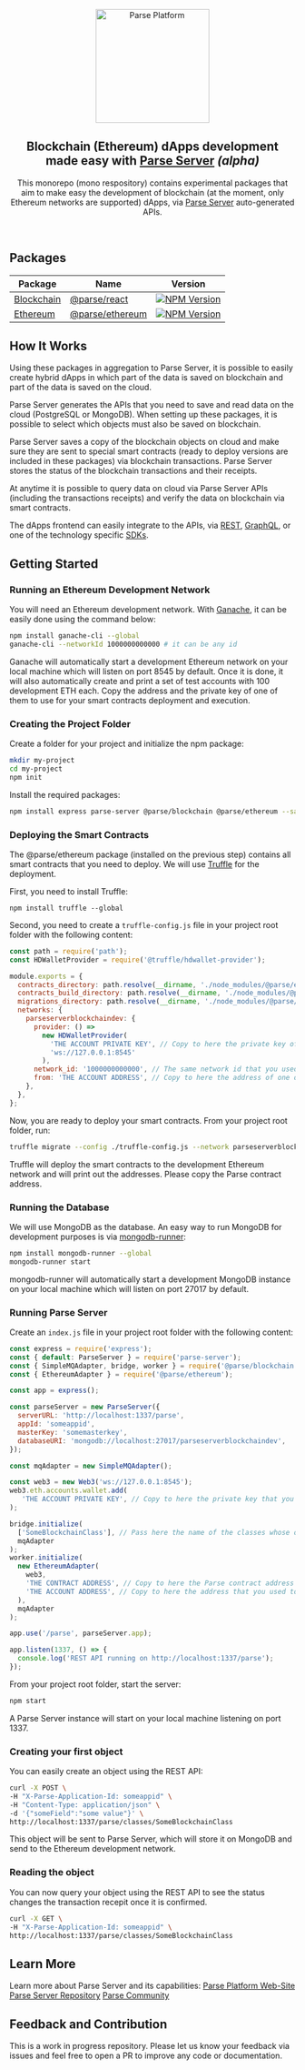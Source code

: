 <p align="center">
  <a href="https://parseplatform.org">
    <img alt="Parse Platform" src="https://user-images.githubusercontent.com/8621344/99892392-6f32dc80-2c42-11eb-8c32-db0fa4a66a81.png" width="200" />
  </a>
</p>

<h2 align="center">
  Blockchain (Ethereum) dApps development made easy with <a href="https://github.com/parse-community/parse-server">Parse Server</a> <i>(alpha)</i>
</h2>

<p align="center">
  This monorepo (mono respository) contains experimental packages that aim to make easy the development of blockchain (at the moment, only Ethereum networks are supported) dApps, via <a href="https://github.com/parse-community/parse-server">Parse Server</a> auto-generated APIs.
</p>

<br>

## Packages 

| Package | Name | Version
|--------|-----|------------|
| [Blockchain](https://github.com/parse-community/parse-server-blockchain/tree/master/packages/blockchain) | [@parse/react](https://www.npmjs.com/package/@parse/blockchain) | [![NPM Version](https://badge.fury.io/js/%40parse%2Fblockchain.svg)](https://www.npmjs.com/package/@parse/blockchain) |
| [Ethereum](https://github.com/parse-community/parse-server-blockchain/tree/master/packages/ethereum) | [@parse/ethereum](https://www.npmjs.com/package/@parse/ethereum) | [![NPM Version](https://badge.fury.io/js/%40parse%2Fethereum.svg)](https://www.npmjs.com/package/@parse/ethereum) |

## How It Works

Using these packages in aggregation to Parse Server, it is possible to easily create hybrid dApps in which part of the data is saved on blockchain and part of the data is saved on the cloud.

Parse Server generates the APIs that you need to save and read data on the cloud (PostgreSQL or MongoDB). When setting up these packages, it is possible to select which objects must also be saved on blockchain.

Parse Server saves a copy of the blockchain objects on cloud and make sure they are sent to special smart contracts (ready to deploy versions are included in these packages) via blockchain transactions. Parse Server stores the status of the blockchain transactions and their receipts.

At anytime it is possible to query data on cloud via Parse Server APIs (including the transactions receipts) and verify the data on blockchain via smart contracts.

The dApps frontend can easily integrate to the APIs, via [REST](https://docs.parseplatform.org/rest/guide/), [GraphQL](https://docs.parseplatform.org/graphql/guide/), or one of the technology specific [SDKs](https://parseplatform.org/#sdks).

## Getting Started

### Running an Ethereum Development Network

You will need an Ethereum development network. With [Ganache](https://github.com/trufflesuite/ganache), it can be easily done using the command below:

```sh
npm install ganache-cli --global
ganache-cli --networkId 1000000000000 # it can be any id
```

Ganache will automatically start a development Ethereum network on your local machine which will listen on port 8545 by default. Once it is done, it will also automatically create and print a set of test accounts with 100 development ETH each. Copy the address and the private key of one of them to use for your smart contracts deployment and execution.

### Creating the Project Folder

Create a folder for your project and initialize the npm package:

```sh
mkdir my-project
cd my-project
npm init
```

Install the required packages:

```sh
npm install express parse-server @parse/blockchain @parse/ethereum --save
```

### Deploying the Smart Contracts

The @parse/ethereum package (installed on the previous step) contains all smart contracts that you need to deploy. We will use [Truffle](https://github.com/trufflesuite/truffle) for the deployment.

First, you need to install Truffle:

```
npm install truffle --global
```

Second, you need to create a `truffle-config.js` file in your project root folder with the following content:

```js
const path = require('path');
const HDWalletProvider = require('@truffle/hdwallet-provider');

module.exports = {
  contracts_directory: path.resolve(__dirname, './node_modules/@parse/ethereum/contracts'),
  contracts_build_directory: path.resolve(__dirname, './node_modules/@parse/ethereum/build/contracts'),
  migrations_directory: path.resolve(__dirname, './node_modules/@parse/ethereum/migrations'),
  networks: {
    parseserverblockchaindev: {
      provider: () =>
        new HDWalletProvider(
          'THE ACCOUNT PRIVATE KEY', // Copy to here the private key of one of your Ganache auto-generated accounts
          'ws://127.0.0.1:8545'
        ),
      network_id: '1000000000000', // The same network id that you used on Ganache
      from: 'THE ACCOUNT ADDRESS', // Copy to here the address of one of your Ganache auto-generated accounts
    },
  },
};
```

Now, you are ready to deploy your smart contracts. From your project root folder, run:

```sh
truffle migrate --config ./truffle-config.js --network parseserverblockchaindev
```

Truffle will deploy the smart contracts to the development Ethereum network and will print out the addresses. Please copy the Parse contract address.

### Running the Database

We will use MongoDB as the database. An easy way to run MongoDB for development purposes is via [mongodb-runner](https://github.com/mongodb-js/runner):

```sh
npm install mongodb-runner --global
mongodb-runner start
```

mongodb-runner will automatically start a development MongoDB instance on your local machine which will listen on port 27017 by default.

### Running Parse Server

Create an `index.js` file in your project root folder with the following content:

```js
const express = require('express');
const { default: ParseServer } = require('parse-server');
const { SimpleMQAdapter, bridge, worker } = require('@parse/blockchain');
const { EthereumAdapter } = require('@parse/ethereum');

const app = express();

const parseServer = new ParseServer({
  serverURL: 'http://localhost:1337/parse',
  appId: 'someappid',
  masterKey: 'somemasterkey',
  databaseURI: 'mongodb://localhost:27017/parseserverblockchaindev',
});

const mqAdapter = new SimpleMQAdapter();

const web3 = new Web3('ws://127.0.0.1:8545');
web3.eth.accounts.wallet.add(
   'THE ACCOUNT PRIVATE KEY', // Copy to here the private key that you used to deploy the contracts
);

bridge.initialize(
  ['SomeBlockchainClass'], // Pass here the name of the classes whose objects you want to send to blockchain
  mqAdapter
);
worker.initialize(
  new EthereumAdapter(
    web3,
    'THE CONTRACT ADDRESS', // Copy to here the Parse contract address that you copied after deploying it
    'THE ACCOUNT ADDRESS', // Copy to here the address that you used to deploy the contracts
  ),
  mqAdapter
);

app.use('/parse', parseServer.app);

app.listen(1337, () => {
  console.log('REST API running on http://localhost:1337/parse');
});
```

From your project root folder, start the server:

```sh
npm start
```

A Parse Server instance will start on your local machine listening on port 1337.

### Creating your first object

You can easily create an object using the REST API:

```sh
curl -X POST \
-H "X-Parse-Application-Id: someappid" \
-H "Content-Type: application/json" \
-d '{"someField":"some value"}' \
http://localhost:1337/parse/classes/SomeBlockchainClass
```

This object will be sent to Parse Server, which will store it on MongoDB and send to the Ethereum development network.

### Reading the object

You can now query your object using the REST API to see the status changes the transaction recepit once it is confirmed.

```sh
curl -X GET \
-H "X-Parse-Application-Id: someappid" \
http://localhost:1337/parse/classes/SomeBlockchainClass
```

## Learn More

Learn more about Parse Server and its capabilities:
[Parse Platform Web-Site](https://parseplatform.org/)
[Parse Server Repository](https://github.com/parse-community/parse-server)
[Parse Community](https://community.parseplatform.org/)

## Feedback and Contribution

This is a work in progress repository. Please let us know your feedback via issues and feel free to open a PR to improve any code or documentation.
